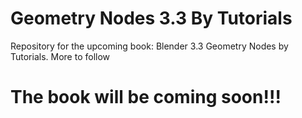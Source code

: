 # Geometry Nodes 3.3 By Tutorials
Repository for the upcoming book: Blender 3.3 Geometry Nodes by Tutorials. 
More to follow

# The book will be coming soon!!!



